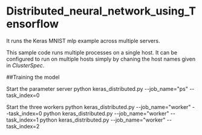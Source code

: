 # Distributed_neural_network_using_Tensorflow


It runs the Keras MNIST mlp example across multiple servers.

This sample code runs multiple processes on a single host. It can be configured to run on multiple hosts simply by chaning the host names given in *ClusterSpec*.

##Training the model

Start the parameter server
  python keras_distributed.py --job_name="ps" --task_index=0
  
Start the three workers
  python keras_distributed.py --job_name="worker" --task_index=0
  python keras_distributed.py --job_name="worker" --task_index=1
  python keras_distributed.py --job_name="worker" --task_index=2